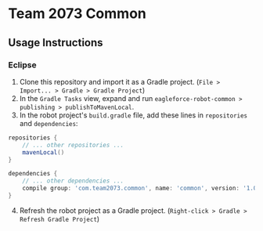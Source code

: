 # Team 2073 Common

## Usage Instructions

### Eclipse

1. Clone this repository and import it as a Gradle project. (`File > Import... > Gradle > Gradle Project`)
2. In the `Gradle Tasks` view, expand and run `eagleforce-robot-common > publishing > publishToMavenLocal`.
3. In the robot project's `build.gradle` file, add these lines in `repositories` and `dependencies`:

```groovy
repositories {
    // ... other repositories ...
    mavenLocal()
}
```

```groovy
dependencies {
    // ... other dependencies ...
    compile group: 'com.team2073.common', name: 'common', version: '1.0'
}
```

4. Refresh the robot project as a Gradle project. (`Right-click > Gradle > Refresh Gradle Project`)
